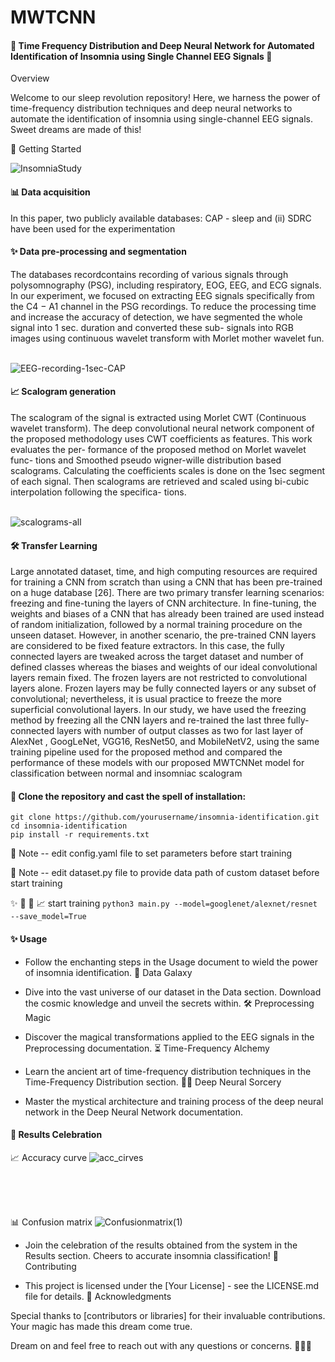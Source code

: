 # MWTCNN


#### 🌟 Time Frequency Distribution and Deep Neural Network for Automated Identification of Insomnia using Single Channel EEG Signals 🌙
Overview

Welcome to our sleep revolution repository! Here, we harness the power of time-frequency distribution techniques and deep neural networks to automate the identification of insomnia using single-channel EEG signals. Sweet dreams are made of this!

🚀 Getting Started

![InsomniaStudy](https://github.com/prince0310/MWTCNN/assets/85225054/f2711131-23ce-4c72-903c-847bc15fe873)

#### 📊 Data acquisition 

In this paper, two publicly available databases: CAP - sleep and (ii) SDRC have been used for the experimentation

#### ✨ Data pre-processing and segmentation

The databases recordcontains recording of various signals
through polysomnography (PSG), including respiratory, EOG,
EEG, and ECG signals. In our experiment, we focused on
extracting EEG signals specifically from the C4 − A1 channel
in the PSG recordings. To reduce the processing time and
increase the accuracy of detection, we have segmented the
whole signal into 1 sec. duration and converted these sub-
signals into RGB images using continuous wavelet transform
with Morlet mother wavelet fun. <br> <br>


![EEG-recording-1sec-CAP](https://github.com/prince0310/MWTCNN/assets/85225054/e1b37205-2f4a-4d19-aff4-7c64e75f79aa)


#### 📈 Scalogram generation

The scalogram of the signal is extracted using Morlet
CWT (Continuous wavelet transform). The deep convolutional
neural network component of the proposed methodology uses
CWT coefficients as features. This work evaluates the per-
formance of the proposed method on Morlet wavelet func-
tions and Smoothed pseudo wigner-wille distribution based
scalograms. Calculating the coefficients scales is done on the
1sec segment of each signal. Then scalograms are retrieved
and scaled using bi-cubic interpolation following the specifica-
tions.<br> <br>

![scalograms-all](https://github.com/prince0310/MWTCNN/assets/85225054/8b42c178-9878-43ea-9b17-701ce40aba01)


#### 🛠️ Transfer Learning

Large annotated dataset, time, and high computing resources
are required for training a CNN from scratch than using
a CNN that has been pre-trained on a huge database [26].
There are two primary transfer learning scenarios: freezing
and fine-tuning the layers of CNN architecture. In fine-tuning,
the weights and biases of a CNN that has already been
trained are used instead of random initialization, followed by
a normal training procedure on the unseen dataset. However,
in another scenario, the pre-trained CNN layers are considered
to be fixed feature extractors. In this case, the fully connected
layers are tweaked across the target dataset and number of
defined classes whereas the biases and weights of our ideal
convolutional layers remain fixed. The frozen layers are not
restricted to convolutional layers alone. Frozen layers may
be fully connected layers or any subset of convolutional;
nevertheless, it is usual practice to freeze the more superficial
convolutional layers. In our study, we have used the freezing
method by freezing all the CNN layers and re-trained the last
three fully-connected layers with number of output classes
as two for last layer of AlexNet , GoogLeNet,
VGG16, ResNet50, and MobileNetV2, using
the same training pipeline used for the proposed method and
compared the performance of these models with our proposed
MWTCNNet model for classification between normal and
insomniac scalogram

#### 🎲 Clone the repository and cast the spell of installation:

```
git clone https://github.com/yourusername/insomnia-identification.git
cd insomnia-identification
pip install -r requirements.txt
```

🚀 Note -- edit config.yaml file to set parameters before start training

🚀 Note -- edit dataset.py file to provide data path of custom dataset before start training

✨ 🧠  🎲  📈 start training
 ```python3 main.py --model=googlenet/alexnet/resnet --save_model=True```
 
#### ✨ Usage

* Follow the enchanting steps in the Usage document to wield the power of insomnia identification.
🌌 Data Galaxy

* Dive into the vast universe of our dataset in the Data section. Download the cosmic knowledge and unveil the secrets within.
🛠️ Preprocessing Magic

* Discover the magical transformations applied to the EEG signals in the Preprocessing documentation.
⏳ Time-Frequency Alchemy

* Learn the ancient art of time-frequency distribution techniques in the Time-Frequency Distribution section.
🧙‍♂️ Deep Neural Sorcery

* Master the mystical architecture and training process of the deep neural network in the Deep Neural Network documentation.


#### 🎉 Results Celebration

📈 Accuracy curve
![acc_cirves](https://github.com/prince0310/MWTCNN/assets/85225054/de75ae14-816d-42b8-a497-9f9f885870c7)

<br> <br> <br>

📊  Confusion matrix
![Confusionmatrix(1)](https://github.com/prince0310/MWTCNN/assets/85225054/1d8798d8-e9b1-435f-a33a-13886648de81)



* Join the celebration of the results obtained from the system in the Results section. Cheers to accurate insomnia classification!
🤝 Contributing

* This project is licensed under the [Your License] - see the LICENSE.md file for details.
🙏 Acknowledgments

Special thanks to [contributors or libraries] for their invaluable contributions. Your magic has made this dream come true.

Dream on and feel free to reach out with any questions or concerns. 🌌💤✨
